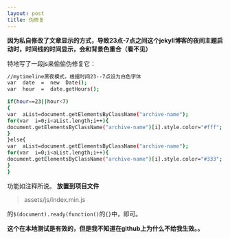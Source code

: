 ```yaml
---
layout: post
title: 伪修复
---
```

**因为私自修改了文章显示的方式，导致23点-7点之间这个jekyll博客的夜间主题启动时，时间线的时间显示，会和背景色重合（看不见）**

特地写了一段js来偷偷伪修复它：
```bash
//mytimeline黑夜模式，根据时间23--7点设为白色字体
var  date  =  new  Date();
var  hour  =  date.getHours();

if(hour==23||hour<7)
{
var  aList=document.getElementsByClassName("archive-name");
for(var  i=0;i<aList.length;i++){
document.getElementsByClassName("archive-name")[i].style.color="#fff";
}
}else{
var  aList=document.getElementsByClassName("archive-name");
for(var  i=0;i<aList.length;i++){
document.getElementsByClassName("archive-name")[i].style.color="#333";
}
}

```

功能如注释所说。
**放置到项目文件**

> assets/js/index.min.js

 的`$(document).ready(function()`的`{}`中，即可。

**这个在本地测试是有效的，但是我不知道在github上为什么不给我生效。。**
